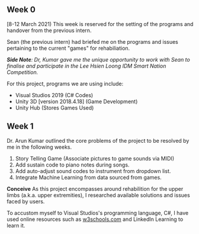 ## Week 0
[8-12 March 2021) 
This week is reserved for the setting of the programs and handover from the previous intern.

Sean (the previous intern) had briefed me on the programs and issues pertaining to the current "games" for rehabiliation. 

***Side Note**: Dr, Kumar gave me the unique opportunity to work with Sean to finalise and participate in the Lee Hsien Loong IDM Smart Nation Competition.*

For this project, programs we are using include:
 - Visual Studios 2019 (C# Codes)
 - Unity 3D [version 2018.4.18] (Game Development)
 - Unity Hub (Stores Games Used)

## Week 1
Dr. Arun Kumar outlined the core problems of the project to be resolved by me in the following weeks.
1. Story Telling Game (Associate pictures to game sounds via MIDI)
2. Add sustain code to piano notes during songs.
3. Add auto-adjust sound codes to instrument from dropdown list.
4.  Integrate Machine Learning from data sourced from games.

**Conceive**
As this project encompasses around rehabilition for the upper limbs (a.k.a. upper extremities), I researched available solutions and issues faced by users. 

To accustom myself to Visual Studios's programming language, C#, I have used online resources such as [w3schools.com](https://www.w3schools.com/cs/default.asp) and LinkedIn Learning to learn it. 
<!--stackedit_data:
eyJoaXN0b3J5IjpbMTM3MTk1MTU4MCwxMTY5MDA1MzQ4LDEzOT
kzNTAyOTUsMTAyMDc5NjUwOCwtMTM4MjQxMjA2MiwtNDY3MTUy
OTMwXX0=
-->